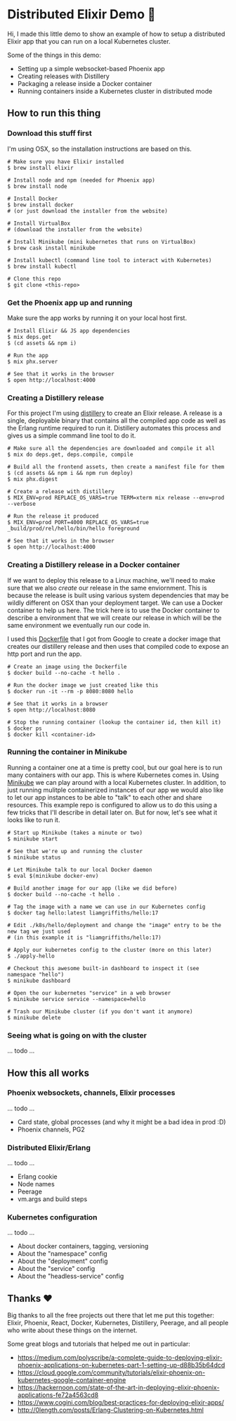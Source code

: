 # Distributed Elixir Demo 🔮

Hi, I made this little demo to show an example of how to setup a distributed Elixir
app that you can run on a local Kubernetes cluster.

Some of the things in this demo:
* Setting up a simple websocket-based Phoenix app
* Creating releases with Distillery
* Packaging a release inside a Docker container
* Running containers inside a Kubernetes cluster in distributed mode

## How to run this thing

### Download this stuff first

I'm using OSX, so the installation instructions are based on this.

```
# Make sure you have Elixir installed
$ brew install elixir

# Install node and npm (needed for Phoenix app)
$ brew install node

# Install Docker
$ brew install docker
# (or just download the installer from the website)

# Install VirtualBox
# (download the installer from the website)

# Install Minikube (mini kubernetes that runs on VirtualBox)
$ brew cask install minikube

# Install kubectl (command line tool to interact with Kubernetes)
$ brew install kubectl

# Clone this repo
$ git clone <this-repo>
```

### Get the Phoenix app up and running

Make sure the app works by running it on your local host first.

```
# Install Elixir && JS app dependencies
$ mix deps.get
$ (cd assets && npm i)

# Run the app
$ mix phx.server

# See that it works in the browser
$ open http://localhost:4000
```

### Creating a Distillery release

For this project I'm using
[distillery](https://github.com/bitwalker/distillery) to create an Elixir
release. A release is a single, deployable binary that contains all the
compiled app code as well as the Erlang runtime required to run it.  Distillery
automates this process and gives us a simple command line tool to do it.

```
# Make sure all the dependencies are downloaded and compile it all
$ mix do deps.get, deps.compile, compile

# Build all the frontend assets, then create a manifest file for them
$ (cd assets && npm i && npm run deploy)
$ mix phx.digest

# Create a release with distillery
$ MIX_ENV=prod REPLACE_OS_VARS=true TERM=xterm mix release --env=prod --verbose

# Run the release it produced
$ MIX_ENV=prod PORT=4000 REPLACE_OS_VARS=true _build/prod/rel/hello/bin/hello foreground

# See that it works in the browser
$ open http://localhost:4000
```

### Creating a Distillery release in a Docker container

If we want to deploy this release to a Linux machine, we'll need to make sure that we
also _create_ our release in the same enviornment. This is because the release is
built using various system dependencies that may be wildly different on OSX than your
deployment target. We can use a Docker container to help us here. The trick here is
to use the Docker container to describe a environment that we will create
our release in which will be the same environment we eventually run our code in.

I used this
[Dockerfile](https://github.com/GoogleCloudPlatform/community/blob/master/tutorials/elixir-phoenix-on-kubernetes-google-container-engine/Dockerfile)
that I got from Google to create a docker image that creates our distillery
release and then uses that compiled code to expose an http port and run the
app.

```
# Create an image using the Dockerfile
$ docker build --no-cache -t hello .

# Run the docker image we just created like this
$ docker run -it --rm -p 8080:8080 hello

# See that it works in a browser
$ open http://localhost:8080

# Stop the running container (lookup the container id, then kill it)
$ docker ps
$ docker kill <container-id>
```


### Running the container in Minikube

Running a container one at a time is pretty cool, but our goal here is to run
many containers with our app. This is where Kubernetes comes in. Using
[Minikube](https://github.com/kubernetes/minikube) we can play around with a
local Kubernetes cluster. In addition, to just running mulitple containerized
instances of our app we would also like to let our app instances to be able to
"talk" to each other and share resources. This example repo is configured to
allow us to do this using a few tricks that I'll describe in detail later on.
But for now, let's see what it looks like to run it.

```
# Start up Minikube (takes a minute or two)
$ minikube start

# See that we're up and running the cluster
$ minikube status

# Let Minikube talk to our local Docker daemon
$ eval $(minikube docker-env)

# Build another image for our app (like we did before)
$ docker build --no-cache -t hello .

# Tag the image with a name we can use in our Kubernetes config
$ docker tag hello:latest liamgriffiths/hello:17

# Edit ./k8s/hello/deployment and change the "image" entry to be the new tag we just used
# (in this example it is "liamgriffiths/hello:17)

# Apply our kubernetes config to the cluster (more on this later)
$ ./apply-hello

# Checkout this awesome built-in dashboard to inspect it (see namespace "hello")
$ minikube dashboard

# Open the our kubernetes "service" in a web browser
$ minikube service service --namespace=hello

# Trash our Minikube cluster (if you don't want it anymore)
$ minikube delete
```

### Seeing what is going on with the cluster

... todo ...

## How this all works

### Phoenix websockets, channels, Elixir processes

... todo ...

* Card state, global processes (and why it might be a bad idea in prod :D)
* Phoenix channels, PG2

### Distributed Elixir/Erlang

... todo ...

* Erlang cookie
* Node names
* Peerage
* vm.args and build steps

### Kubernetes configuration

... todo ...

* About docker containers, tagging, versioning
* About the "namespace" config
* About the "deployment" config
* About the "service" config
* About the "headless-service" config

## Thanks ❤️

Big thanks to all the free projects out there that let me put this together:
Elixir, Phoenix, React, Docker, Kubernetes, Distillery, Peerage, and all people
who write about these things on the internet.

Some great blogs and tutorials that helped me out in particular:
* https://medium.com/polyscribe/a-complete-guide-to-deploying-elixir-phoenix-applications-on-kubernetes-part-1-setting-up-d88b35b64dcd
* https://cloud.google.com/community/tutorials/elixir-phoenix-on-kubernetes-google-container-engine
* https://hackernoon.com/state-of-the-art-in-deploying-elixir-phoenix-applications-fe72a4563cd8
* https://www.cogini.com/blog/best-practices-for-deploying-elixir-apps/
* http://0length.com/posts/Erlang-Clustering-on-Kubernetes.html
